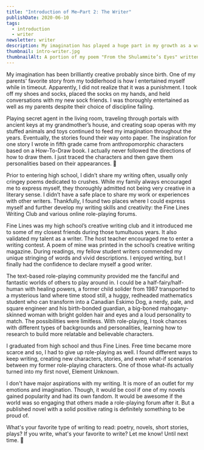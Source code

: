 ```yaml
---
title: "Introduction of Me—Part 2: The Writer"
publishDate: 2020-06-10
tags:
  - introduction
  - writer
newsletter: writer
description: My imagination has played a huge part in my growth as a writer. In Part 2 of the Introduction of Me Series, I'll describe how the stories in my head found an exit.
thumbnail: intro-writer.jpg
thumbnailAlt: A portion of my poem "From the Shulammite’s Eyes" written as part of National Poetry Month 2019.
---
```


My imagination has been brilliantly creative probably since birth. One of my parents' favorite story from my toddlerhood is how I entertained myself while in timeout. Apparently, I did not realize that it was a punishment. I took off my shoes and socks, placed the socks on my hands, and held conversations with my new sock friends. I was thoroughly entertained as well as my parents despite their choice of discipline failing.

Playing secret agent in the living room, traveling through portals with ancient keys at my grandmother’s house, and creating soap operas with my stuffed animals and toys continued to feed my imagination throughout the years. Eventually, the stories found their way onto paper. The inspiration for one story I wrote in fifth grade came from anthropomorphic characters based on a How-To-Draw book. I actually never followed the directions of how to draw them. I just traced the characters and then gave them personalities based on their appearances. :shrug:

Prior to entering high school, I didn’t share my writing often, usually only cringey poems dedicated to crushes. While my family always encouraged me to express myself, they thoroughly admitted not being very creative in a literary sense. I didn’t have a safe place to share my work or experiences with other writers. Thankfully, I found two places where I could express myself and further develop my writing skills and creativity: the Fine Lines Writing Club and various online role-playing forums.

Fine Lines was my high school’s creative writing club and it introduced me to some of my closest friends during those tumultuous years. It also validated my talent as a writer. The host teacher encouraged me to enter a writing contest. A poem of mine was printed in the school’s creative writing magazine. During readings, my fellow student writers commended my unique stringing of words and vivid descriptions. I enjoyed writing, but I finally had the confidence to declare myself a good writer.

The text-based role-playing community provided me the fanciful and fantastic worlds of others to play around in. I could be a half-fairy/half-human with healing powers, a former child solider from 1987 transported to a mysterious land where time stood still, a huggy, redheaded mathematics student who can transform into a Canadian Eskimo Dog, a nerdy, pale, and square engineer and his birth-bonded guardian, a big-boned mahogany-skinned woman with bright golden hair and eyes and a loud personality to match. The possibilities were limitless. With role-playing, I took chances with different types of backgrounds and personalities, learning how to research to build more relatable and believable characters.

I graduated from high school and thus Fine Lines. Free time became more scarce and so, I had to give up role-playing as well. I found different ways to keep writing, creating new characters, stories, and even what-if scenarios between my former role-playing characters. One of those what-ifs actually turned into my first novel, Element Unknown.

I don't have major aspirations with my writing. It is more of an outlet for my emotions and imagination. Though, it would be cool if one of my novels gained popularity and had its own fandom. It would be awesome if the world was so engaging that others made a role-playing forum after it. But a published novel with a solid positive rating is definitely something to be proud of.

What's your favorite type of writing to read: poetry, novels, short stories, plays? If you write, what's your favorite to write? Let me know! Until next time. :wave:
